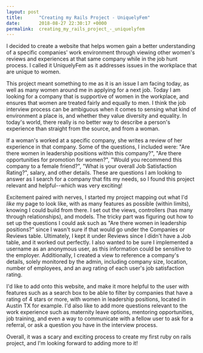```yaml
---
layout: post
title:      "Creating my Rails Project - UniquelyFem"
date:       2018-08-27 22:30:17 +0000
permalink:  creating_my_rails_project_-_uniquelyfem
---
```



I decided to create a website that helps women gain a better understanding of a specific companies' work environment through viewing other women's reviews and experiences at that same company while in the job hunt process. I called it UniquelyFem as it addresses issues in the workplace that are unique to women. 

This project meant something to me as it is an issue I am facing today, as well as many women around me in applying for a next job. Today I am looking for a company that is supportive of women in the workplace, and ensures that women are treated fairly and equally to men. I think the job interview process can be ambiguous when it comes to sensing what kind of environment a place is, and whether they value diversity and equality.  In today's world, there really is no better way to describe a person's experience than straight from the source, and from a woman. 

If a woman's worked at a specific company, she writes a review of her experience in that company. Some of the questions, I included were: "Are there women in leadership positions within this company?", "Are there opportunities for promotion for women?", "Would you recommend this company to a female friend?", "What is your overall Job Satisfaction Rating?", salary, and other details.  These are questions I am looking to answer as I search for a company that fits my needs, so I found this project relevant and helpful--which was very exciting! 

Excitement paired with nerves, I started my project mapping out what I'd *like* my page to look like, with as many features as possible (within limits), knowing I could build from there. I set out the views, controllers (has many through relationships), and models. The tricky part was figuring out how to set up the questions I could ask such as "Are there women in leadership positions?" since I wasn't sure if that would go under the Companies or Reviews table.  Ultimately, I kept it under Reviews since I didn't have a Job table, and it worked out perfectly. I also wanted to be sure I implemented a username as an anonymous user, as this information could be sensitive to the employer. Additionally, I created a view to reference a company's details, solely monitored by the admin, including company size, location, number of employees, and an avg rating of each user's job satisfaction rating.  

I'd like to add onto this website, and make it more helpful to the user with features such as a search box to be able to filter by companies that have a rating of 4 stars or more, with women in leadership positions, located in Austin TX for example. I'd also like to add more questions relevant to the work experience such as maternity leave options, mentoring opportunities, job training, and even a way to communicate with a fellow user to ask for a referral, or ask a question you have in the interview process.

Overall, it was a scary and exciting process to create my first ruby on rails project, and I'm looking forward to adding more to it! 


